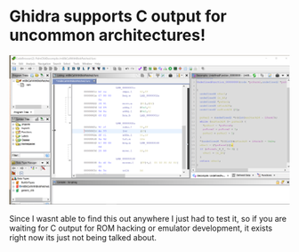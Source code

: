# Ghidra supports C output for uncommon architectures!

![Image Proof](../images/ghidraCOut.png)

Since I wasnt able to find this out anywhere I just had to test it, so if you are waiting for C output for ROM hacking or emulator development, it exists right now its just not being talked about.
